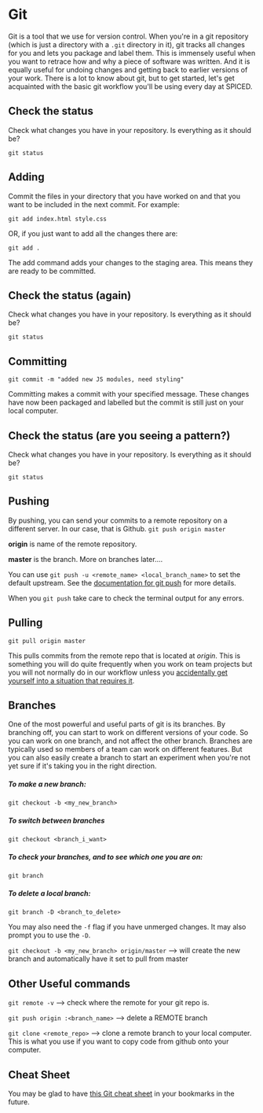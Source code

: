 # Git

Git is a tool that we use for version control. When you're in a git repository (which is just a directory with a `.git` directory in it), git tracks all changes for you and lets you package and label them. This is immensely useful when you want to retrace how and why a piece of software was written. And it is equally useful for undoing changes and getting back to earlier versions of your work. There is a lot to know about git, but to get started, let's get acquainted with the basic git workflow you'll be using every day at SPICED.

## Check the status

Check what changes you have in your repository. Is everything as it should be?

`git status`

## Adding

Commit the files in your directory that you have worked on and that you want to be included in the next commit. For example:

`git add index.html style.css`

OR, if you just want to add all the changes there are:

`git add .`

The add command adds your changes to the staging area. This means they are ready to be committed.

## Check the status (again)

Check what changes you have in your repository. Is everything as it should be?

`git status`

## Committing

`git commit -m "added new JS modules, need styling"`

Committing makes a commit with your specified message. These changes have now been packaged and labelled but the commit is still just on your local computer.

## Check the status (are you seeing a pattern?)

Check what changes you have in your repository. Is everything as it should be?

`git status`

## Pushing

By pushing, you can send your commits to a remote repository on a different server. In our case, that is Github. `git push origin master`

**origin** is name of the remote repository.

**master** is the branch. More on branches later....

You can use `git push -u <remote_name> <local_branch_name>` to set the default upstream. See the [documentation for git push](https://git-scm.com/docs/git-push) for more details.

When you `git push` take care to check the terminal output for any errors.

## Pulling

`git pull origin master`

This pulls commits from the remote repo that is located at _origin_. This is something you will do quite frequently when you work on team projects but you will not normally do in our workflow unless you [accidentally get yourself into a situation that requires it](https://spiced.space/okra/git_pull).

## Branches

One of the most powerful and useful parts of git is its branches. By branching off, you can start to work on different versions of your code. So you can work on one branch, and not affect the other branch. Branches are typically used so members of a team can work on different features. But you can also easily create a branch to start an experiment when you're not yet sure if it's taking you in the right direction.

##### To make a new branch:

`git checkout -b <my_new_branch>`

##### To switch between branches

`git checkout <branch_i_want>`

##### To check your branches, and to see which one you are on:

`git branch`

##### To delete a local branch:

`git branch -D <branch_to_delete>`

You may also need the `-f` flag if you have unmerged changes. It may also prompt you to use the `-D`.

`git checkout -b <my_new_branch> origin/master` --> will create the new branch and automatically have it set to pull from master

## Other Useful commands

`git remote -v` --> check where the remote for your git repo is.

`git push origin :<branch_name>` --> delete a REMOTE branch

`git clone <remote_repo>` --> clone a remote branch to your local computer. This is what you use if you want to copy code from github onto your computer.

## Cheat Sheet

You may be glad to have [this Git cheat sheet](https://www.git-tower.com/blog/git-cheat-sheet/) in your bookmarks in the future.